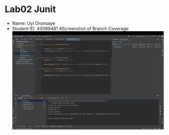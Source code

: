#  Lab02 Junit


- Name: Uyi Oronsaye
- Student ID: 40089481
#Screenshot of Branch Coverage
![Branch Coverage ScreenShot](assets/BranchCoverage.png)

